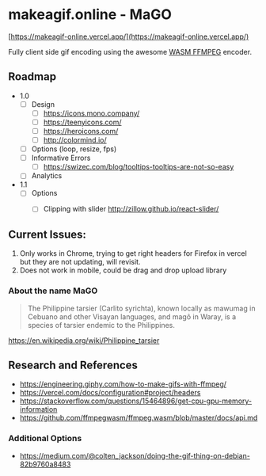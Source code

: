 # makeagif.online - MaGO 

[https://makeagif-online.vercel.app/](https://makeagif-online.vercel.app/)

Fully client side gif encoding using the awesome [WASM FFMPEG](https://github.com/ffmpegwasm/ffmpeg.wasm) encoder. 

## Roadmap

- 1.0 
  - [ ] Design 
    - [ ] https://icons.mono.company/
    - [ ] https://teenyicons.com/
    - [ ] https://heroicons.com/
    - [ ] http://colormind.io/
  - [ ] Options (loop, resize, fps)
  - [ ] Informative Errors
    - [ ] https://swizec.com/blog/tooltips-tooltips-are-not-so-easy
  - [ ] Analytics
- 1.1 
  - [ ] Options
    - [ ] Clipping with slider http://zillow.github.io/react-slider/



## Current Issues: 

1. Only works in Chrome, trying to get right headers for Firefox in vercel but they are not updating, will revisit. 
2. Does not work in mobile, could be drag and drop upload library

### About the name MaGO

> The Philippine tarsier (Carlito syrichta), known locally as mawumag in Cebuano and other Visayan languages, and magô in Waray, is a species of tarsier endemic to the Philippines.

https://en.wikipedia.org/wiki/Philippine_tarsier
## Research and References

* https://engineering.giphy.com/how-to-make-gifs-with-ffmpeg/
* https://vercel.com/docs/configuration#project/headers
* https://stackoverflow.com/questions/15464896/get-cpu-gpu-memory-information
* https://github.com/ffmpegwasm/ffmpeg.wasm/blob/master/docs/api.md

### Additional Options
* https://medium.com/@colten_jackson/doing-the-gif-thing-on-debian-82b9760a8483
